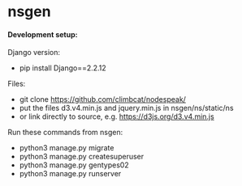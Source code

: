 # nsgen

#### Development setup:

Django version:
- pip install Django==2.2.12

Files:
- git clone https://github.com/climbcat/nodespeak/
- put the files d3.v4.min.js and jquery.min.js in nsgen/ns/static/ns
- or link directly to source, e.g. https://d3js.org/d3.v4.min.js

Run these commands from nsgen:
- python3 manage.py migrate
- python3 manage.py createsuperuser
- python3 manage.py gentypes02
- python3 manage.py runserver
